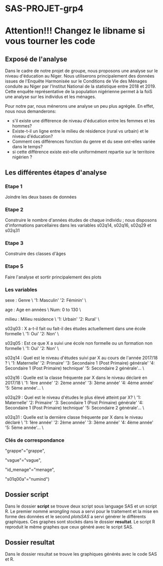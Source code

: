 # SAS-PROJET-grp4

# Attention!!! Changez le libname si vous tourner les code

## Exposé de l'analyse

Dans le cadre de notre projet de groupe, nous proposons une analyse sur le niveau d'éducation au Niger.
Nous utiliserons principalement des données issues de l'Enquête Harmonisée sur le Conditions de Vie des 
Ménages conduite au Niger par l'Institut National de la statistique entre 2018 et 2019.
Cette enquête représentative de la population nigérienne permet à la foiS une analyse sur les individus et les ménages. 

Pour notre par, nous ménerons une analyse un peu plus agrégée. En effet, nous nous demanderons:
* s'il existe une différence de niveau d'éducation entre les femmes et les hommes?
* Existe-t-il un ligne entre le milieu de résidence (rural vs urbain) et le niveau d'éducation?
* Comment ces différences fonction du genre et du sexe ont-elles variée dans le temps?
* si cette différence existe est-elle uniformément repartie sur le territoire nigérien ?


## Les différentes étapes d'analyse

### Etape 1
Joindre les deux bases de données

### Etape 2 
Construire le nombre d'années études de chaque individu ; nous disposons d'informations parcellaires 
dans les variables s02q14, s02q16, s02q29 et s02q31

### Etape 3
Construire des classes d'âges

### Etape 5
Faire l'analyse et sortir principalement des plots


### Les variables

sexe : Genre  \\ '1: Masculin' '2: Féminin' \\ 

age : Age en années \\ Num: 0 to 130 \\ 

milieu : Milieu residence \\ '1: Urbain' '2: Rural' \\ 

s02q03 : X a-t-il fait ou fait-il des études actuellement dans une école formelle \\ '1: Oui' '2: Non' \\ 

s02q05 : Est ce que X a suivi une école non formelle ou un formation non formelle 
\\ '1: Oui' '2: Non' \\ 

s02q14 : Quel est le niveau d'études suivi par X au cours de l'année 2017/18 ? \\ '1: Maternelle' '2: Primaire' '3: Secondaire 1  (Post Primaire) générale' '4: Secondaire 1  (Post Primaire) technique' '5: Secondaire 2 générale'... \\ 

s02q16 : Quelle est la classe fréquente par X dans le niveau déclaré en 2017/18 \\ '1: 1ère année' '2: 2ème année' '3: 3ème année' '4: 4ème année' '5: 5ème année'... \\ 

s02q29 : Quel est le niveau d'études le plus élevé atteint par X? \\ '1: Maternelle' '2: Primaire' '3: Secondaire 1  (Post Primaire) générale' '4: Secondaire 1  (Post Primaire) technique' '5: Secondaire 2 générale'... \\ 

s02q31 : Quelle est la dernière classe fréquente par X  dans le niveau déclaré \\ '1: 1ère année' '2: 2ème année' '3: 3ème année' '4: 4ème année' '5: 5ème année'... \\ 




### Clés de correspondance 

"grappe"="grappe",

"vague"="vague",

 "id_menage"="menage",
 
 "s01q00a"="numind")


## Dossier script

Dans le dossier __script__ se trouve deux script sous language SAS et un script R. Le premier nommé _wrangling_ nous a servi pour le traitement et la mise en forme des données et le second _plotsSAS_ a servi générer le différents graphiques. Ces graphes sont stockés dans le dossier __resultat__. Le script R reproduit le même graphes que ceux généré avec le script SAS.

## Dossier resultat

Dans le dossier resultat se trouve les graphiques générés avec le code SAS et R.
